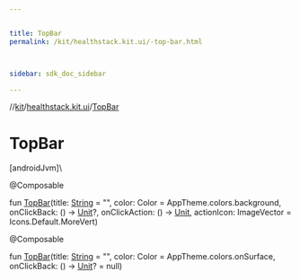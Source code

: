 ```yaml
---


title: TopBar
permalink: /kit/healthstack.kit.ui/-top-bar.html



sidebar: sdk_doc_sidebar

---
```



//[kit](/kit.html)/[healthstack.kit.ui](index.html)/[TopBar](-top-bar.html)



# TopBar



[androidJvm]\




@Composable



fun [TopBar](-top-bar.html)(title: [String](https://kotlinlang.org/api/latest/jvm/stdlib/kotlin/-string/index.html) = &quot;&quot;, color: Color = AppTheme.colors.background, onClickBack: () -&gt; [Unit](https://kotlinlang.org/api/latest/jvm/stdlib/kotlin/-unit/index.html)?, onClickAction: () -&gt; [Unit](https://kotlinlang.org/api/latest/jvm/stdlib/kotlin/-unit/index.html), actionIcon: ImageVector = Icons.Default.MoreVert)





@Composable



fun [TopBar](-top-bar.html)(title: [String](https://kotlinlang.org/api/latest/jvm/stdlib/kotlin/-string/index.html) = &quot;&quot;, color: Color = AppTheme.colors.onSurface, onClickBack: () -&gt; [Unit](https://kotlinlang.org/api/latest/jvm/stdlib/kotlin/-unit/index.html)? = null)






